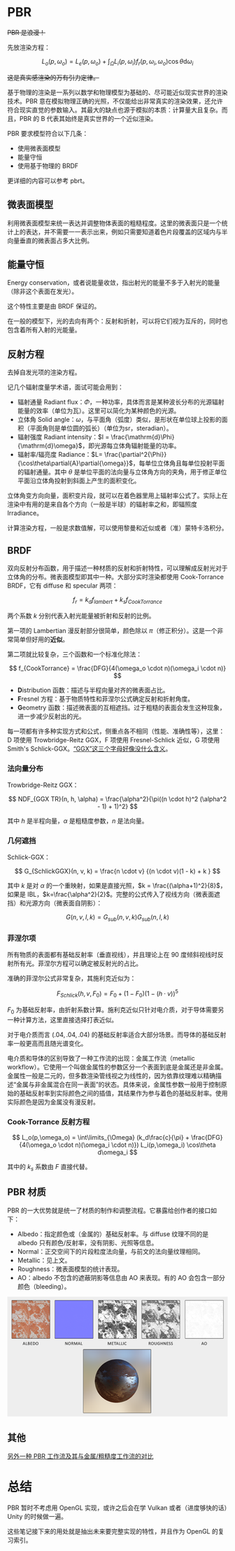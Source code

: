 # PBR

~~PBR 是浪漫！~~

先放渲染方程：

$$
L_o(p, \omega_o) = L_e(p, \omega_o) + \int_\Omega L_i(p, \omega_i)f_r(p, \omega_i, \omega_o)\cos\theta\mathrm{d}\omega_i
$$

~~这是真实感渲染的万有引力定律。~~

基于物理的渲染是一系列以数学和物理模型为基础的、尽可能近似现实世界的渲染技术。PBR 意在模拟物理正确的光照，不仅能给出非常真实的渲染效果，还允许符合现实直觉的参数输入。其最大的缺点也源于模拟的本质：计算量大且复杂。而且，PBR 的 B 代表其始终是真实世界的一个近似渲染。

PBR 要求模型符合以下几条：

- 使用微表面模型
- 能量守恒
- 使用基于物理的 BRDF

更详细的内容可以参考 pbrt。

## 微表面模型

利用微表面模型来统一表达并调整物体表面的粗糙程度。这里的微表面只是一个统计上的表达，并不需要一一表示出来，例如只需要知道着色片段覆盖的区域内与半向量垂直的微表面占多大比例。

## 能量守恒

Energy conservation，或者说能量收敛，指出射光的能量不多于入射光的能量（除非这个表面在发光）。

这个特性主要是由 BRDF 保证的。

在一般的模型下，光的去向有两个：反射和折射，可以将它们视为互斥的，同时也包含着所有入射的光能量。

## 反射方程

去掉自发光项的渲染方程。

记几个辐射度量学术语，面试可能会用到：

- 辐射通量 Radiant flux：$\Phi$，一种功率，具体而言是某种波长分布的光源辐射能量的效率（单位为瓦）。这里可以简化为某种颜色的光源。
- 立体角 Solid angle：$\omega$，与平面角（弧度）类似，是形状在单位球上投影的面积（平面角则是单位圆的弧长）（单位为sr，steradian）。
- 辐射强度 Radiant intensity：$I = \frac{\mathrm{d}\Phi}{\mathrm{d}\omega}$，即光源每立体角辐射能量的功率。
- 辐射率/辐亮度 Radiance：$L= \frac{\partial^2{\Phi}}{\cos\theta\partial{A}\partial{\omega}}$，每单位立体角且每单位投射平面的辐射通量。其中 $\theta$ 是单位平面的法向量与立体角方向的夹角，用于修正单位平面沿立体角投射到斜面上产生的面积变化。

立体角变方向向量，面积变片段，就可以在着色器里用上辐射率公式了。实际上在渲染中有用的是来自各个方向（一般是半球）的辐射率之和，即辐照度 Irradiance。

计算渲染方程，一般是求数值解，可以使用黎曼和近似或者（准）蒙特卡洛积分。

## BRDF

双向反射分布函数，用于描述一种材质的反射和折射特性，可以理解成反射光对于立体角的分布。微表面模型即其中一种。大部分实时渲染都使用 Cook-Torrance BRDF，它有 diffuse 和 specular 两项：

$$
f_r = k_{d}f_{lambert} + k_s f_{CookTorrance}
$$

两个系数 $k$ 分别代表入射光能量被折射和反射的比例。

第一项的 Lambertian 漫反射部分很简单，颜色除以 $\pi$（修正积分）。这是一个非常简单但好用的**近似**。

第二项就比较复杂，三个函数和一个标准化除法：

$$
f_{CookTorrance} = \frac{DFG}{4(\omega_o \cdot n)(\omega_i \cdot n)}
$$

- **D**istribution 函数：描述与半程向量对齐的微表面占比。
- **F**resnel 方程：基于物质特性和菲涅尔公式确定反射和折射角度。
- **G**eometry 函数：描述微表面的互相遮挡。过于粗糙的表面会发生这种现象，进一步减少反射出的光。

每一项都有许多种实现方式和公式，侧重点各不相同（性能、准确性等），这里：D 项使用 Trowbridge-Reitz GGX，F 项使用 Fresnel-Schlick 近似，G 项使用 Smith's Schlick-GGX。[“GGX”这三个字母好像没什么含义](https://www.cs.cornell.edu/~srm/publications/EGSR07-btdf.pdf)。

### 法向量分布

Trowbridge-Reitz GGX：

$$
NDF_{GGX TR}(n, h, \alpha) = \frac{\alpha^2}{\pi((n \cdot h)^2 (\alpha^2 - 1) + 1)^2}
$$

其中 $h$ 是半程向量，$\alpha$ 是粗糙度参数，$n$ 是法向量。

### 几何遮挡

Schlick-GGX：

$$
G_{SchlickGGX}(n, v, k) = \frac{n \cdot v} {(n \cdot v)(1 - k) + k }
$$

其中 $k$ 是对 $\alpha$ 的一个重映射，如果是直接光照，$k = \frac{(\alpha+1)^2}{8}$，如果是 IBL，$k=\frac{\alpha^2}{2}$。完整的公式传入了视线方向（微表面遮挡）和光源方向（微表面自阴影）：

$$
G(n, v, l, k) = G_{sub}(n, v, k) G_{sub}(n, l, k)
$$

### 菲涅尔项

所有物质的表面都有基础反射率（垂直视线），并且理论上在 90 度倾斜视线时反射所有光。菲涅尔方程可以确定被反射光的占比。

准确的菲涅尔公式非常复杂，其施利克近似为：

$$
F_{Schlick}(h, v, F_0) = F_0 + (1 - F_0) ( 1 - (h \cdot v))^5
$$

$F_0$ 为基础反射率，由折射系数计算。施利克近似只针对电介质，对于导体需要另一种计算方法，这里直接选择打表近似。

对于电介质而言 $(.04, .04, .04)$ 的基础反射率适合大部分场景。而导体的基础反射率一般更高而且随光谱变化。

电介质和导体的区别导致了一种工作流的出现：金属工作流（metallic workflow）。它使用一个叫做金属性的参数区分一个表面到底是金属还是非金属。金属性一般是二元的，但多数渲染管线视之为线性的，因为依靠纹理难以精确描述“金属与非金属混合在同一表面”的状态。具体来说，金属性参数一般用于控制原始的基础反射率到实际颜色之间的插值，其结果作为参与着色的基础反射率。使用实际颜色是因为金属没有漫反射。

### Cook-Torrance 反射方程

$$
L_o(p,\omega_o) = \int\limits_{\Omega} 
    	(k_d\frac{c}{\pi} + \frac{DFG}{4(\omega_o \cdot n)(\omega_i \cdot n)})
    	L_i(p,\omega_i) \cos\theta  d\omega_i
$$

其中的 $k_s$ 系数由 $F$ 直接代替。

## PBR 材质

PBR 的一大优势就是统一了材质的制作和调整流程。它暴露给创作者的接口如下：

- Albedo：指定颜色或（金属的）基础反射率。与 diffuse 纹理不同的是 albedo 只有颜色/反射率，没有阴影、光照等信息。
- Normal：正交空间下的片段粒度法向量，与前文的法向量纹理相同。
- Metallic：见上文。
- Roughness：微表面模型的统计表现。
- AO：albedo 不包含的遮蔽阴影等信息由 AO 来表现。有的 AO 会包含一部分颜色（bleeding）。

![PBR 材质](./pbr_material.png)

## 其他

[另外一种 PBR 工作流及其与金属/粗糙度工作流的对比](https://substance3d.adobe.com/tutorials/courses/the-pbr-guide-part-2)


# 总结

PBR 暂时不考虑用 OpenGL 实现，或许之后会在学 Vulkan 或者（进度够快的话）Unity 的时候做一遍。

这些笔记接下来的用处就是抽出未来要完整实现的特性，并且作为 OpenGL 的复习索引。